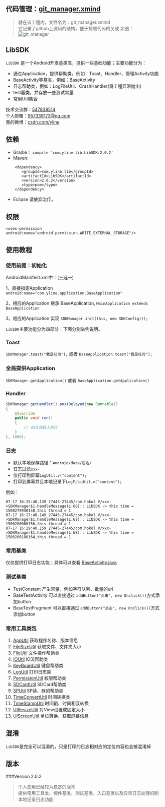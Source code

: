 ## 代码管理：[git_manager.xmind](https://github.com/yline/as_lib_sdk)
> 就在该工程内，文件名为：git_manager.xmind  
> 它记录了github上源码的结构，便于捋顺代码的关联
如图：
![git_manager](https://github.com/yline/as_lib_sdk/blob/master/xmind_show.jpg)

## LibSDK
`LibSDK` 是一个Android开发基类库，提供一些基础功能；主要功能分为：

* 通过Application，提供帮助类，例如：Toast、Handler、管理Activity功能
* BaseActivity等基类，例如：BaseActivity
* 日志帮助类，例如：LogFileUtil、CrashHandler(将工程异常抛出)
* test基类，并存放一些测试常量
* 常用Util集合

技术交流群：[547839514](https://jq.qq.com/?_wv=1027&k=4B0yi1n)  
个人邮箱：[957339173@qq.com](https://jq.qq.com/?_wv=1027&k=4B0yi1n)  
我的微博：[csdn.com/yline](http://blog.csdn.net/u014803950)  

## 依赖
* Gradle：
```compile 'com.yline.lib:LibSDK:2.0.2'```
* Maven:
```
    <dependency>
       <groupId>com.yline.lib</groupId>
       <artifactId>LibSDK</artifactId>
       <version>2.0.2</version>
       <type>pom</type>
    </dependency>
```
* Eclipse 请放弃治疗。

## 权限
```<uses-permission android:name="android.permission.WRITE_EXTERNAL_STORAGE"/>```

## 使用教程
### 使用前提：初始化
AndroidManifest.xml中：(三选一)

1，直接指定Application `android:name="com.yline.application.BaseApplication"`

2，相应的Application 继承 BaseApplication, `MainApplication extends BaseApplication`

3，相应的Application 实现 `SDKManager.init(this, new SDKConfig());`

`LibSDK`主要功能分为四部分：下面分别举例说明。

### Toast
`SDKManager.toast("我是吐司");` 或者 `BaseApplication.toast("我是吐司");`

### 全局提供Application
`SDKManager.getApplication()` 或者 `BaseApplication.getApplication()`

### Handler
```java
SDKManager.getHandler().postDelayed(new Runnable()
{
	@Override
	public void run()
	{
		// 在UI线程上执行		
	}
}, 1000);
```

### 日志
* 默认本地保存路径：`Android/data/包名/`
* 日志过滤`xxx-`
* 仅打印到屏幕`LogUtil.v("content");`
* 打印到屏幕并且本地记录下`LogFileUtil.v("content");`

例如：

    07-17 16:25:40.139 27445-27445/com.hokol V/xxx->SDKManager$1.handleMessage(L:68):: LibSDK -> this time = 1500279940148,this thread = 1
    07-17 16:27:40.149 27445-27445/com.hokol V/xxx->SDKManager$1.handleMessage(L:68):: LibSDK -> this time = 1500280060156,this thread = 1
    07-17 16:29:40.159 27445-27445/com.hokol V/xxx->SDKManager$1.handleMessage(L:68):: LibSDK -> this time = 1500280180164,this thread = 1

### 常用基类
仅仅提供打印日志功能；具体可以查看
[BaseActivity.java](https://github.com/yline/as_lib_sdk/blob/master/_LibSDK/LibSDK/src/main/java/com/yline/base/BaseActivity.java "BaseActivity")

### 测试基类
* TestConstant 产生常量，例如字符队列、批量的url
* BaseTestActivity  可以直接通过 `addButton("点击", new Onclick())`方式添加button
* BaseTestFragment  可以直接通过 `addButton("点击", new Onclick())`方式添加button

### 常用工具类包
1. [AppUtil](https://github.com/yline/as_lib_sdk/blob/master/_LibSDK/LibSDK/src/main/java/com/yline/utils/AppUtil.java) 获取程序名称、版本信息
2. [FileSizeUtil](https://github.com/yline/as_lib_sdk/blob/master/_LibSDK/LibSDK/src/main/java/com/yline/utils/FileSizeUtil.java) 获取文件、文件夹大小
3. [FileUtil](https://github.com/yline/as_lib_sdk/blob/master/_LibSDK/LibSDK/src/main/java/com/yline/utils/FileUtil.java) 文件操作帮助类
4. [IOUtil](https://github.com/yline/as_lib_sdk/blob/master/_LibSDK/LibSDK/src/main/java/com/yline/utils/IOUtil.java) IO流帮助类
5. [KeyBoardUtil](https://github.com/yline/as_lib_sdk/blob/master/_LibSDK/LibSDK/src/main/java/com/yline/utils/KeyBoardUtil.java) 键盘帮助类
6. [LogUtil](https://github.com/yline/as_lib_sdk/blob/master/_LibSDK/LibSDK/src/main/java/com/yline/utils/LogUtil.java) 打印日志类
7. [PermissionUtil](https://github.com/yline/as_lib_sdk/blob/master/_LibSDK/LibSDK/src/main/java/com/yline/utils/PermissionUtil.java) 权限帮助类
8. [SDCardUtil](https://github.com/yline/as_lib_sdk/blob/master/_LibSDK/LibSDK/src/main/java/com/yline/utils/SDCardUtil.java) SDCard帮助类
9. [SPUtil](https://github.com/yline/as_lib_sdk/blob/master/_LibSDK/LibSDK/src/main/java/com/yline/utils/SPUtil.java) SP读、存的帮助类
10. [TimeConvertUtil](https://github.com/yline/as_lib_sdk/blob/master/_LibSDK/LibSDK/src/main/java/com/yline/utils/TimeConvertUtil.java) 时间转换类
11. [TimeStampUtil](https://github.com/yline/as_lib_sdk/blob/master/_LibSDK/LibSDK/src/main/java/com/yline/utils/TimeStampUtil.java) 时间戳、时间相互转换
12. [UIResizeUtil](https://github.com/yline/as_lib_sdk/blob/master/_LibSDK/LibSDK/src/main/java/com/yline/utils/UIResizeUtil.java) 对View设置成固定大小
13. [UIScreenUtil](https://github.com/yline/as_lib_sdk/blob/master/_LibSDK/LibSDK/src/main/java/com/yline/utils/UIScreenUtil.java) 单位转换、获取屏幕信息

## 混淆
`LibSDK`是完全可以混淆的，只是打印的日志相对应的定位内容也会被混淆掉

## 版本
###Version 2.0.2
> 个人使用已经较为稳定的版本  
> 提供常用工具类、控件基类、测试基类、入口基类以及异常日志处理机制    
> 本地记录日志功能




